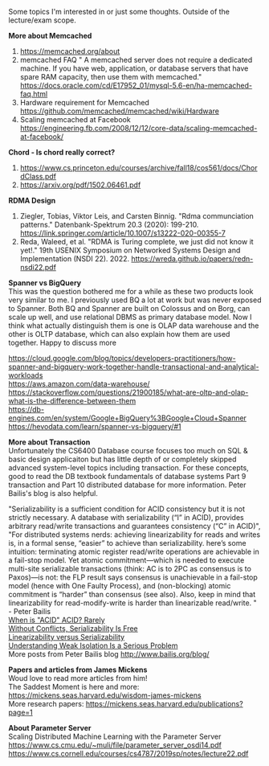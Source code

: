 Some topics I'm interested in or just some thoughts. Outside of the lecture/exam scope.</br>

**More about Memcached** </br>
1. https://memcached.org/about</br>
2. memcached FAQ " A memcached server does not require a dedicated machine. If you have web, application, or database servers that have spare RAM capacity, then use them with memcached." https://docs.oracle.com/cd/E17952_01/mysql-5.6-en/ha-memcached-faq.html</br>
3. Hardware requirement for Memcached https://github.com/memcached/memcached/wiki/Hardware</br>
4. Scaling memcached at Facebook https://engineering.fb.com/2008/12/12/core-data/scaling-memcached-at-facebook/</br>

**Chord - Is chord really correct?** </br>
1. https://www.cs.princeton.edu/courses/archive/fall18/cos561/docs/ChordClass.pdf </br>
2. https://arxiv.org/pdf/1502.06461.pdf </br>


**RDMA Design** </br>
1. Ziegler, Tobias, Viktor Leis, and Carsten Binnig. "Rdma communciation patterns." Datenbank-Spektrum 20.3 (2020): 199-210. https://link.springer.com/article/10.1007/s13222-020-00355-7
2. Reda, Waleed, et al. "RDMA is Turing complete, we just did not know it yet!." 19th USENIX Symposium on Networked Systems Design and Implementation (NSDI 22). 2022. https://wreda.github.io/papers/redn-nsdi22.pdf </br>


**Spanner vs BigQuery** </br>
This was the question bothered me for a while as these two products look very similar to me. I previously used BQ a lot at work but was never exposed to Spanner. Both BQ and Spanner are built on Colossus and on Borg, can scale up well, and use relational DBMS as primary database model. Now I think what actually distinguish them is one is OLAP data warehouse and the other is OLTP database, which can also explain how them are used together. Happy to discuss more</br>

https://cloud.google.com/blog/topics/developers-practitioners/how-spanner-and-bigquery-work-together-handle-transactional-and-analytical-workloads</br>
https://aws.amazon.com/data-warehouse/</br>
https://stackoverflow.com/questions/21900185/what-are-oltp-and-olap-what-is-the-difference-between-them</br>
https://db-engines.com/en/system/Google+BigQuery%3BGoogle+Cloud+Spanner</br>
https://hevodata.com/learn/spanner-vs-bigquery/#1 </br>


**More about Transaction** </br>
Unfortunately the CS6400 Database course focuses too much on SQL & basic design applicaiton but has little depth of or completely skipped advanced system-level topics including transaction. For these concepts, good to read the DB textbook fundamentals of database systems Part 9 transaction and Part 10 distributed database for more information. Peter Bailis's blog is also helpful.</br>

"Serializability is a sufficient condition for ACID consistency but it is not strictly necessary. A database with serializability (“I” in ACID), provides arbitrary read/write transactions and guarantees consistency (“C” in ACID)", "For distributed systems nerds: achieving linearizability for reads and writes is, in a formal sense, “easier” to achieve than serializability. here’s some intuition: terminating atomic register read/write operations are achievable in a fail-stop model. Yet atomic commitment—which is needed to execute multi-site serializable transactions (think: AC is to 2PC as consensus is to Paxos)—is not: the FLP result says consensus is unachievable in a fail-stop model (hence with One Faulty Process), and (non-blocking) atomic commitment is “harder” than consensus (see also). Also, keep in mind that linearizability for read-modify-write is harder than linearizable read/write. " - Peter Bailis</br>
[When is "ACID" ACID? Rarely](http://www.bailis.org/blog/when-is-acid-acid-rarely/)</br>
[Without Conflicts, Serializability Is Free](http://www.bailis.org/blog/without-conflicts-serializability-is-free/)</br>
[Linearizability versus Serializability](http://www.bailis.org/blog/linearizability-versus-serializability/)</br>
[Understanding Weak Isolation Is a Serious Problem](http://www.bailis.org/blog/understanding-weak-isolation-is-a-serious-problem/)</br>
More posts from Peter Bailis blog http://www.bailis.org/blog/</br>



**Papers and articles from James Mickens** </br>
Woud love to read more articles from him!</br>
The Saddest Moment is here and more: https://mickens.seas.harvard.edu/wisdom-james-mickens</br>
More research papers: https://mickens.seas.harvard.edu/publications?page=1</br>


**About Parameter Server** </br>
Scaling Distributed Machine Learning with the Parameter Server https://www.cs.cmu.edu/~muli/file/parameter_server_osdi14.pdf</br>
https://www.cs.cornell.edu/courses/cs4787/2019sp/notes/lecture22.pdf</br>
